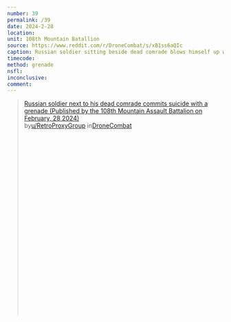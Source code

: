 ```yaml
---
number: 39
permalink: /39
date: 2024-2-28
location: 
unit: 108th Mountain Batallion
source: https://www.reddit.com/r/DroneCombat/s/xB1ss6aQIc
caption: Russian soldier sitting beside dead comrade blows himself up with grenade
timecode: 
method: grenade
nsfl: 
inconclusive: 
comment: 
---
```

<blockquote class="reddit-embed-bq" style="height:500px" data-embed-height="579"><a href="https://www.reddit.com/r/DroneCombat/comments/1b2bnso/russian_soldier_next_to_his_dead_comrade_commits/">Russian soldier next to his dead comrade commits suicide with a grenade (Published by the 108th Mountain Assault Battalion on February, 28 2024)</a><br> by<a href="https://www.reddit.com/user/RetroProxyGroup/">u/RetroProxyGroup</a> in<a href="https://www.reddit.com/r/DroneCombat/">DroneCombat</a></blockquote><script async="" src="https://embed.reddit.com/widgets.js" charset="UTF-8"></script>